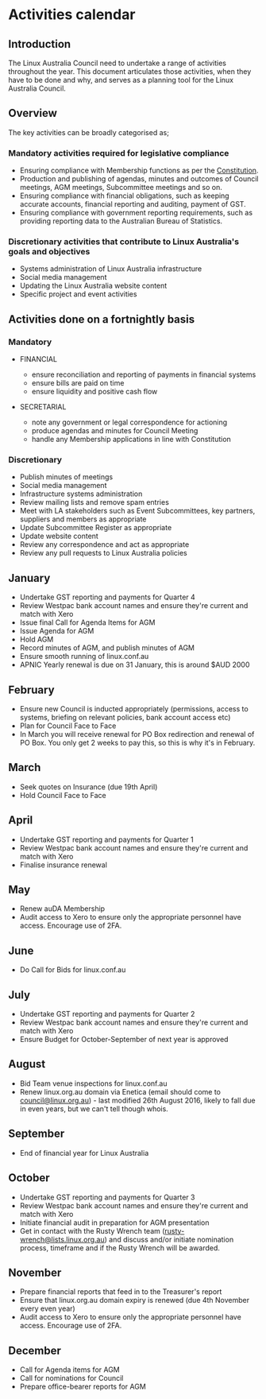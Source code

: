 # Activities calendar

## Introduction

The Linux Australia Council need to undertake a range of activities throughout the year. This document articulates those activities, when they have to be done and why, and serves as a planning tool for the Linux Australia Council.

## Overview
The key activities can be broadly categorised as;

### Mandatory activities required for legislative compliance
* Ensuring compliance with Membership functions as per the [Constitution](https://github.com/linuxaustralia/constitution_and_policies/blob/master/constitution.txt).
* Production and publishing of agendas, minutes and outcomes of Council meetings, AGM meetings, Subcommittee meetings and so on.
* Ensuring compliance with financial obligations, such as keeping accurate accounts, financial reporting and auditing, payment of GST.
* Ensuring compliance with government reporting requirements, such as providing reporting data to the Australian Bureau of Statistics.

### Discretionary activities that contribute to Linux Australia's goals and objectives
* Systems administration of Linux Australia infrastructure
* Social media management
* Updating the Linux Australia website content
* Specific project and event activities

## Activities done on a fortnightly basis

### Mandatory
* FINANCIAL
  - ensure reconciliation and reporting of payments in financial systems
  - ensure bills are paid on time
  - ensure liquidity and positive cash flow

* SECRETARIAL
  - note any government or legal correspondence for actioning
  - produce agendas and minutes for Council Meeting
  - handle any Membership applications in line with Constitution

### Discretionary
* Publish minutes of meetings
* Social media management
* Infrastructure systems administration
* Review mailing lists and remove spam entries
* Meet with LA stakeholders such as Event Subcommittees, key partners, suppliers and members as appropriate
* Update Subcommittee Register as appropriate
* Update website content
* Review any correspondence and act as appropriate
* Review any pull requests to Linux Australia policies

## January
* Undertake GST reporting and payments for Quarter 4
* Review Westpac bank account names and ensure they're current and match with Xero
* Issue final Call for Agenda Items for AGM
* Issue Agenda for AGM
* Hold AGM
* Record minutes of AGM, and publish minutes of AGM
* Ensure smooth running of linux.conf.au
* APNIC Yearly renewal is due on 31 January, this is around $AUD 2000

## February
* Ensure new Council is inducted appropriately (permissions, access to systems, briefing on relevant policies, bank account access etc)
* Plan for Council Face to Face
* In March you will receive renewal for PO Box redirection and renewal of PO Box. You only get 2 weeks to pay this, so this is why it's in February.

## March
* Seek quotes on Insurance (due 19th April)
* Hold Council Face to Face

## April
* Undertake GST reporting and payments for Quarter 1
* Review Westpac bank account names and ensure they're current and match with Xero
* Finalise insurance renewal

## May
* Renew auDA Membership
* Audit access to Xero to ensure only the appropriate personnel have access. Encourage use of 2FA. 

## June
* Do Call for Bids for linux.conf.au

## July
* Undertake GST reporting and payments for Quarter 2
* Review Westpac bank account names and ensure they're current and match with Xero
* Ensure Budget for October-September of next year is approved

## August
* Bid Team venue inspections for linux.conf.au
* Renew linux.org.au domain via Enetica (email should come to council@linux.org.au) - last modified 26th August 2016, likely to fall due in even years, but we can't tell though whois.

## September
* End of financial year for Linux Australia

## October
* Undertake GST reporting and payments for Quarter 3
* Review Westpac bank account names and ensure they're current and match with Xero
* Initiate financial audit in preparation for AGM presentation
* Get in contact with the Rusty Wrench team (rusty-wrench@lists.linux.org.au) and discuss and/or initiate nomination process, timeframe and if the Rusty Wrench will be awarded. 

## November
* Prepare financial reports that feed in to the Treasurer's report
* Ensure that linux.org.au domain expiry is renewed (due 4th November every even year)
* Audit access to Xero to ensure only the appropriate personnel have access. Encourage use of 2FA. 

## December
* Call for Agenda items for AGM
* Call for nominations for Council
* Prepare office-bearer reports for AGM
